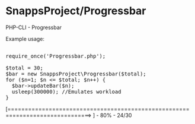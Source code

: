 # SnappsProject/Progressbar
PHP-CLI - Progressbar

Example usage:
<pre>

require_once('Progressbar.php');

$total = 30;
$bar = new SnappsProject\Progressbar($total);
for ($n=1; $n <= $total; $n++) {
  $bar->updateBar($n);
  usleep(300000); //Emulates workload
}
</pre>
[==============================================================================>                    ] - 80% - 24/30
